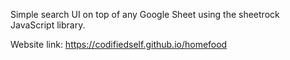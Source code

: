 Simple search UI on top of any Google Sheet using the sheetrock JavaScript library.

Website link:
https://codifiedself.github.io/homefood
